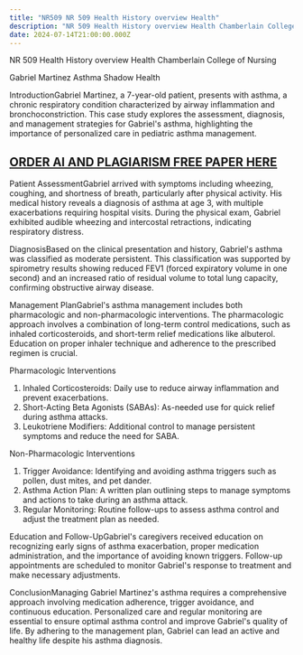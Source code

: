 ```yaml
---
title: "NR509 NR 509 Health History overview Health"
description: "NR 509 Health History overview Health Chamberlain College of Nursing"
date: 2024-07-14T21:00:00.000Z
---
```


 NR 509 Health History overview Health Chamberlain College of Nursing

Gabriel Martinez Asthma Shadow Health

IntroductionGabriel Martinez, a 7-year-old patient, presents with asthma, a chronic respiratory condition characterized by airway inflammation and bronchoconstriction. This case study explores the assessment, diagnosis, and management strategies for Gabriel's asthma, highlighting the importance of personalized care in pediatric asthma management.

## [ORDER AI AND PLAGIARISM FREE PAPER HERE](https://nursingschooltutors.com/)

Patient AssessmentGabriel arrived with symptoms including wheezing, coughing, and shortness of breath, particularly after physical activity. His medical history reveals a diagnosis of asthma at age 3, with multiple exacerbations requiring hospital visits. During the physical exam, Gabriel exhibited audible wheezing and intercostal retractions, indicating respiratory distress.

DiagnosisBased on the clinical presentation and history, Gabriel's asthma was classified as moderate persistent. This classification was supported by spirometry results showing reduced FEV1 (forced expiratory volume in one second) and an increased ratio of residual volume to total lung capacity, confirming obstructive airway disease.

Management PlanGabriel's asthma management includes both pharmacologic and non-pharmacologic interventions. The pharmacologic approach involves a combination of long-term control medications, such as inhaled corticosteroids, and short-term relief medications like albuterol. Education on proper inhaler technique and adherence to the prescribed regimen is crucial.

Pharmacologic Interventions

1. Inhaled Corticosteroids: Daily use to reduce airway inflammation and prevent exacerbations.
2. Short-Acting Beta Agonists (SABAs): As-needed use for quick relief during asthma attacks.
3. Leukotriene Modifiers: Additional control to manage persistent symptoms and reduce the need for SABA.

Non-Pharmacologic Interventions

1. Trigger Avoidance: Identifying and avoiding asthma triggers such as pollen, dust mites, and pet dander.
2. Asthma Action Plan: A written plan outlining steps to manage symptoms and actions to take during an asthma attack.
3. Regular Monitoring: Routine follow-ups to assess asthma control and adjust the treatment plan as needed.

Education and Follow-UpGabriel's caregivers received education on recognizing early signs of asthma exacerbation, proper medication administration, and the importance of avoiding known triggers. Follow-up appointments are scheduled to monitor Gabriel's response to treatment and make necessary adjustments.

ConclusionManaging Gabriel Martinez's asthma requires a comprehensive approach involving medication adherence, trigger avoidance, and continuous education. Personalized care and regular monitoring are essential to ensure optimal asthma control and improve Gabriel's quality of life. By adhering to the management plan, Gabriel can lead an active and healthy life despite his asthma diagnosis.
